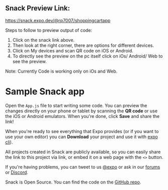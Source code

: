 ## Snack Preview Link:
https://snack.expo.dev/@rp7007/shoppingcartapp

Steps to follow to preview output of code:
1. Click on the snack link above.
2. Then look at the right corner, there are options for different devices.
3. Click on My devices and scan QR code on iOS or Android.
4. To directly see the preview on the pc itself click on iOs/ Android/ Web to see the preview.

Note: Currently Code is working only on iOs and Web.




# Sample Snack app

Open the `App.js` file to start writing some code. You can preview the changes directly on your phone or tablet by scanning the **QR code** or use the iOS or Android emulators. When you're done, click **Save** and share the link!

When you're ready to see everything that Expo provides (or if you want to use your own editor) you can **Download** your project and use it with [expo cli](https://docs.expo.dev/get-started/installation/#expo-cli)).

All projects created in Snack are publicly available, so you can easily share the link to this project via link, or embed it on a web page with the `<>` button.

If you're having problems, you can tweet to us [@expo](https://twitter.com/expo) or ask in our [forums](https://forums.expo.dev/c/expo-dev-tools/61) or [Discord](https://chat.expo.dev/).

Snack is Open Source. You can find the code on the [GitHub repo](https://github.com/expo/snack).

